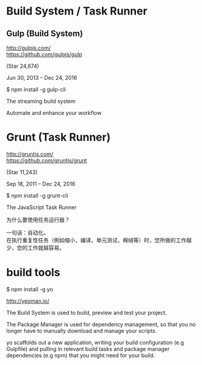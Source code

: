 # Build System / Task Runner  



## Gulp (Build System)  

http://gulpjs.com/  
https://github.com/gulpjs/gulp  

(Star 24,674)  

Jun 30, 2013 – Dec 24, 2016  

$ npm install -g gulp-cli

The streaming build system  

Automate and enhance your workflow  



# Grunt (Task Runner)  

http://gruntjs.com/  
https://github.com/gruntjs/grunt  

(Star 11,243)  

Sep 18, 2011 – Dec 24, 2016

$ npm install -g grunt-cli

The JavaScript Task Runner

为什么要使用任务运行器？

一句话：自动化。  
在执行重复性任务（例如缩小，编译，单元测试，棉绒等）时，您所做的工作越少，您的工作就越容易。










# build tools  

$ npm install -g yo


http://yeoman.io/  

The Build System is used to build, preview and test your project.  


The Package Manager is used for dependency management, so that you no longer have to manually download and manage your scripts.  


yo scaffolds out a new application, writing your build configuration (e.g Gulpfile) and pulling in relevant build tasks and package manager dependencies (e.g npm) that you might need for your build.  



